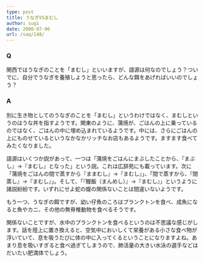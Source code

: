 ```yaml
---
type: post
title: うなぎVSまむし
author: sugi
date: 2000-07-06
url: /saq/148/
---
```

### Q 

関西ではうなぎのことを「まむし」といいますが、語源は何なのでしょう？ついでに、自分でうなぎを養殖しようと思ったら、どんな餌をあげればいいのでしょう？

### A 

別に生き物としてのうなぎのことを「まむし」というわけではなく、まむしというのはうな丼を指すようです。関東のように、蒲焼が、ごはんの上に乗っているのではなく、ごはんの中に埋め込まれているようです。中には、さらにごはんの上にものせているというなかなかリッチなお店もあるようです。ますます食べてみたくなりました。

語源はいくつか説があって、一つは「蒲焼をごはんにまぶしたことから、『まぶし』&rarr;『まむし』となった」という説。これは広辞苑にも載っています。次に「蒲焼をごはんの間で蒸すから『ままむし』&rarr;『まむし』」、「間で蒸すから、『間蒸し』&rarr;『まむし』」。そして、「『鰻飯（まんめし）』&rarr;『まむし』」というように諸説紛紛です。いずれにせよ蛇の蝮の関係ないことは間違いないようです。

もう一つ、うなぎの餌ですが、幼い仔魚のころはプランクトンを食べ、成魚になると魚やカニ、その他の無脊椎動物を食べるそうです。

関係ないことですが、水中のプランクトンを食べるというのは不思議な感じがします。話を陸上に置き換えると、空気中においしくて栄養がある小さな食べ物が浮いていて、息を吸うたびに体の中に入ってくるということになりますよね。あまり息を吸いすぎると食べ過ぎてしまうので、肺活量の大きい水泳の選手などはだいたい肥満体でしょう。
